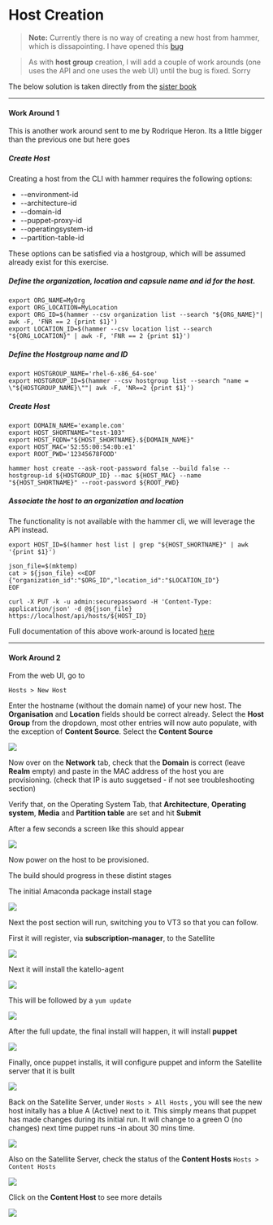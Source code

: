 # Host Creation

>**Note:** Currently there is no way of creating a new host from hammer, which is dissapointing. I have opened this [bug](https://bugzilla.redhat.com/show_bug.cgi?id=1153034)

>As with **host group** creation, I will add a couple of work arounds (one uses the API and one uses the web UI) until the bug is fixed. Sorry

The below solution is taken directly from the  [sister book](http://gsw-satellite6.documentation.rocks/)


----
#### Work Around 1

This is another work around sent to me by Rodrique Heron. Its a little bigger than the previous one but here goes

##### Create Host

Creating a host from the CLI with hammer requires the following options:

 * --environment-id
 * --architecture-id
 * --domain-id
 * --puppet-proxy-id
 * --operatingsystem-id
 * --partition-table-id


These options can be satisfied via a hostgroup, which will be assumed already exist for this exercise.


##### Define the organization, location and capsule name and id for the host.

```
export ORG_NAME=MyOrg
export ORG_LOCATION=MyLocation
export ORG_ID=$(hammer --csv organization list --search "${ORG_NAME}"| awk -F, 'FNR == 2 {print $1}')
export LOCATION_ID=$(hammer --csv location list --search "${ORG_LOCATION}" | awk -F, 'FNR == 2 {print $1}')
```

##### Define the Hostgroup name and ID

```
export HOSTGROUP_NAME='rhel-6-x86_64-soe'
export HOSTGROUP_ID=$(hammer --csv hostgroup list --search "name = \"${HOSTGROUP_NAME}\""| awk -F, 'NR==2 {print $1}')
```

##### Create Host

```
export DOMAIN_NAME='example.com'
export HOST_SHORTNAME="test-103"
export HOST_FQDN="${HOST_SHORTNAME}.${DOMAIN_NAME}"
export HOST_MAC='52:55:00:54:0b:e1'
export ROOT_PWD='12345678FOOD'

hammer host create --ask-root-password false --build false --hostgroup-id ${HOSTGROUP_ID} --mac ${HOST_MAC} --name "${HOST_SHORTNAME}" --root-password ${ROOT_PWD}
```

##### Associate the host to an organization and location

The functionality is not available with the hammer cli, we will leverage the API instead.

```
export HOST_ID=$(hammer host list | grep "${HOST_SHORTNAME}" | awk '{print $1}')

json_file=$(mktemp)
cat > ${json_file} <<EOF
{"organization_id":"$ORG_ID","location_id":"$LOCATION_ID"}
EOF

curl -X PUT -k -u admin:securepassword -H 'Content-Type: application/json' -d @${json_file} https://localhost/api/hosts/${HOST_ID}
```

Full documentation of this above work-around is located [here](https://gist.github.com/swygue/854e4b6686ed2bbb2b49)

----
#### Work Around 2

From the web UI, go to

```Hosts > New Host```

Enter the hostname (without the domain name) of your new host. The **Organisation** and **Location** fields should be correct already. Select the **Host Group** from the dropdown, most other entries will now auto populate, with the exception of **Content Source**. Select the **Content Source**

![](../images/host-newhost-1.png)

Now over on the **Network** tab, check that the **Domain** is correct (leave **Realm** empty) and paste in the MAC address of the host you are provisioning. (check that IP is auto suggetsed - if not see troubleshooting section)

Verify that, on the Operating System Tab, that **Architecture**, **Operating system**, **Media** and **Partition table** are set and hit **Submit**

After a few seconds a screen like this should appear

![](../images/host-newhost-2.png)

Now power on the host to be provisioned.

The build should progress in these distint stages

The initial Amaconda package install stage

![](../images/host-stage-anaconda.png)

Next the post section will run, switching you to VT3 so that you can follow.

First it will register, via **subscription-manager**, to the Satellite

![](../images/host-stage-registered.png)

Next it will install the katello-agent

![](../images/host-stage-katelloagent.png)

This will be followed by a ```yum update```

![](../images/host-stage-update.png)

After the full update, the final install will happen, it will install **puppet**

![](../images/host-stage-install-puppet.png)

Finally, once puppet installs, it will configure puppet and inform the Satellite server that it is built

![](../images/host-stage-completed.png)

Back on the Satellite Server, under ```Hosts > All Hosts```
, you will see the new host initally has a blue A (Active) next to it. This simply means that puppet has made changes during its initial run. It will change to a green O (no changes) next time puppet runs -in about 30 mins time.

![](../images/hosts-allhosts.png)

Also on the Satellite Server, check the status of the **Content Hosts** ```Hosts > Content Hosts```

![](../images/hosts-contenthost-1.png)

Click on the **Content Host** to see more details

![](../images/hosts-contenthost-2.png)



